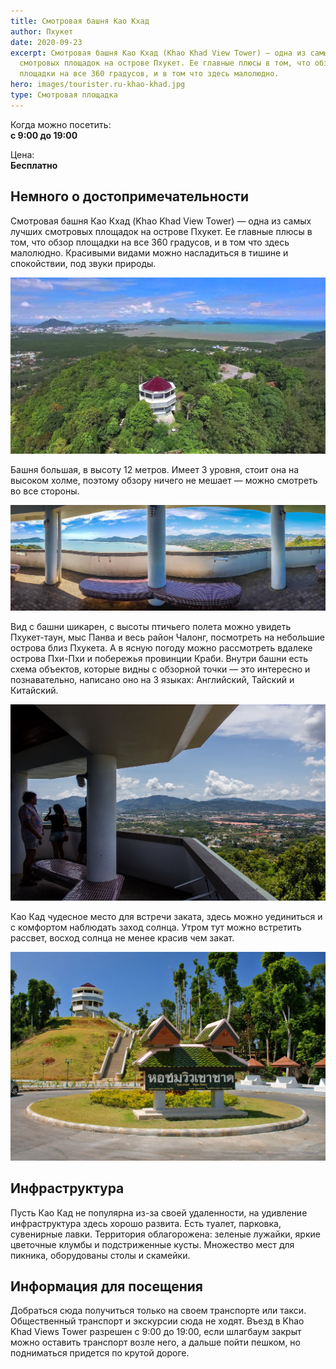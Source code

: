 ```yaml
---
title: Смотровая башня Као Кхад
author: Пхукет
date: 2020-09-23
excerpt: Смотровая башня Као Кхад (Khao Khad View Tower) — одна из самых лучших
  смотровых площадок на острове Пхукет. Ее главные плюсы в том, что обзор
  площадки на все 360 градусов, и в том что здесь малолюдно.
hero: images/tourister.ru-khao-khad.jpg
type: Смотровая площадка
---
```

Когда можно посетить:  
**с 9:00 до 19:00**


Цена:  
**Бесплатно**

## Немного о достопримечательности

Смотровая башня Као Кхад (Khao Khad View Tower) — одна из самых лучших смотровых площадок на острове Пхукет. Ее главные плюсы в том, что обзор площадки на все 360 градусов, и в том что здесь малолюдно. Красивыми видами можно насладиться в тишине и спокойствии, под звуки природы.

![Смотровая башня Као Кхад (Khao Khad View Tower)](images/ytimg.com-khao-khad.jpg "Источник ytimg.com")

Башня большая, в высоту 12 метров. Имеет 3 уровня, стоит она на высоком холме, поэтому обзору ничего не мешает — можно смотреть во все стороны.

![Смотровая башня Као Кхад (Khao Khad View Tower)](images/life-trip.ru-khao-khad.jpg "Источник Life-trip.ru")

Вид с башни шикарен, с высоты птичьего полета можно увидеть Пхукет-таун, мыс Панва и весь район Чалонг, посмотреть на небольшие острова близ Пхукета. А в ясную погоду можно рассмотреть вдалеке острова Пхи-Пхи и побережья провинции Краби. Внутри башни есть схема объектов, которые видны с обзорной точки — это интересно и познавательно, написано оно на 3 языках: Английский, Тайский и Китайский.

![Смотровая башня Као Кхад (Khao Khad View Tower)](images/khao-khad.jpg)

Као Кад чудесное место для встречи заката, здесь можно уединиться и с комфортом наблюдать заход солнца. Утром тут можно встретить рассвет, восход солнца не менее красив чем закат.

![Смотровая башня Као Кхад (Khao Khad View Tower)](images/willythuan-khao-khad.jpg "Источник WillyThuan")

## Инфраструктура

Пусть Као Кад не популярна из-за своей удаленности, на удивление инфраструктура здесь хорошо развита. Есть туалет, парковка, сувенирные лавки. Территория облагорожена: зеленые лужайки, яркие цветочные клумбы и подстриженные кусты. Множество мест для пикника, оборудованы столы и скамейки. 

## Информация для посещения

Добраться сюда получиться только на своем транспорте или такси. Общественный транспорт и экскурсии сюда не ходят. Въезд в Khao Khad Views Tower разрешен с 9:00 до 19:00, если шлагбаум закрыт можно оставить транспорт возле него, а дальше пойти пешком, но подниматься придется по крутой дороге.